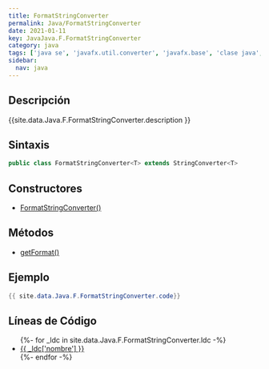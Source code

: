 ```yaml
---
title: FormatStringConverter
permalink: Java/FormatStringConverter
date: 2021-01-11
key: JavaJava.F.FormatStringConverter
category: java
tags: ['java se', 'javafx.util.converter', 'javafx.base', 'clase java', 'JavaFX 2.2']
sidebar: 
  nav: java
---
```


## Descripción
{{site.data.Java.F.FormatStringConverter.description }}

## Sintaxis
~~~java
public class FormatStringConverter<T> extends StringConverter<T>
~~~

## Constructores
* [FormatStringConverter()](/Java/FormatStringConverter/FormatStringConverter/)

## Métodos
* [getFormat()](/Java/FormatStringConverter/getFormat)

## Ejemplo
~~~java
{{ site.data.Java.F.FormatStringConverter.code}}
~~~

## Líneas de Código
<ul>
{%- for _ldc in site.data.Java.F.FormatStringConverter.ldc -%}
   <li>
       <a href="{{_ldc['url'] }}">{{ _ldc['nombre'] }}</a>
   </li>
{%- endfor -%}
</ul>
